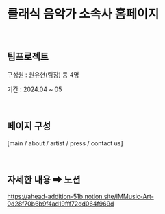 # 클래식 음악가 소속사 홈페이지
<br>

## 팀프로젝트
<p>
구성원 : 원유현(팀장) 등 4명
</p>
<p>
기간 : 2024.04 ~ 05
</p>

<br>

## 페이지 구성
[main / about / artist / press / contact us]

<br>

## 자세한 내용 ➡ 노션

https://ahead-addition-51b.notion.site/IMMusic-Art-0d28f70b6b9f4ad19fff72dd064f969d


